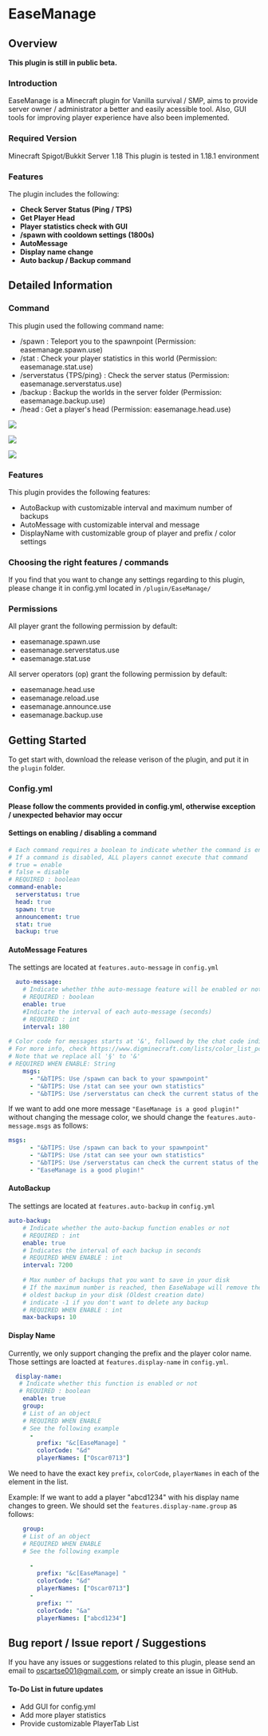 # EaseManage

## Overview
**This plugin is still in public beta.**

### Introduction
EaseManage is a Minecraft plugin for Vanilla survival / SMP, aims to provide server owner / administrator a better and easily acessible tool. Also, GUI tools for improving player experience have also been implemented.

### Required Version
Minecraft Spigot/Bukkit Server  1.18
This plugin is tested in 1.18.1 environment

### Features
The plugin includes the following:
- **Check Server Status (Ping / TPS)**
- **Get Player Head**
- **Player statistics check with GUI**
- **/spawn with cooldown settings (1800s)**
- **AutoMessage**
- **Display name change**
- **Auto backup / Backup command**

## Detailed Information

### Command
This plugin used the following command name:
- /spawn : Teleport you to the spawnpoint (Permission: easemanage.spawn.use)
- /stat : Check your player statistics in this world (Permission: easemanage.stat.use)
- /serverstatus {TPS/ping} : Check the server status (Permission: easemanage.serverstatus.use)
- /backup : Backup the worlds in the server folder (Permission: easemanage.backup.use)
- /head <playerName> : Get a player's head (Permission: easemanage.head.use)

![](./readMeContent/help.png)

![](./readMeContent/stat.png)

![](./readMeContent/serverstatus.png)

### Features
This plugin provides the following features:
- AutoBackup with customizable interval and maximum number of backups
- AutoMessage with customizable interval and message
- DisplayName with customizable group of player and prefix / color settings

### Choosing the right features / commands
If you find that you want to change any settings regarding to this plugin, please change it in config.yml located in `/plugin/EaseManage/`

### Permissions

All player grant the following permission by default:
- easemanage.spawn.use
- easemanage.serverstatus.use
- easemanage.stat.use

All server operators (op) grant the following permission by default:
- easemanage.head.use
- easemanage.reload.use
- easemanage.announce.use
- easemanage.backup.use

## Getting Started

To get start with, download the release verison of the plugin, and put it in the `plugin` folder.

### Config.yml
**Please follow the comments provided in config.yml, otherwise exception / unexpected behavior may occur**

#### Settings on enabling / disabling a command
```yaml
# Each command requires a boolean to indicate whether the command is enabled
# If a command is disabled, ALL players cannot execute that command
# true = enable
# false = disable
# REQUIRED : boolean
command-enable:
  serverstatus: true
  head: true
  spawn: true
  announcement: true
  stat: true
  backup: true
```
#### AutoMessage Features
The settings are located at `features.auto-message` in `config.yml`
```yaml
  auto-message:
    # Indicate whether thhe auto-message feature will be enabled or not
    # REQUIRED : boolean
    enable: true
    #Indicate the interval of each auto-message (seconds)
    # REQUIRED : int 
    interval: 180 
    
# Color code for messages starts at '&', followed by the chat code indicator
# For more info, check https://www.digminecraft.com/lists/color_list_pc.php
# Note that we replace all '§' to '&'
# REQUIRED WHEN ENABLE: String
    msgs:
      - "&bTIPS: Use /spawn can back to your spawnpoint"
      - "&bTIPS: Use /stat can see your own statistics"
      - "&bTIPS: Use /serverstatus can check the current status of the server"
```
If we want to add one more message `"EaseManage is a good plugin!"` without changing the message color, we should change the `features.auto-message.msgs` as follows:
```yaml
msgs:
      - "&bTIPS: Use /spawn can back to your spawnpoint"
      - "&bTIPS: Use /stat can see your own statistics"
      - "&bTIPS: Use /serverstatus can check the current status of the server"
      - "EaseManage is a good plugin!"
```

#### AutoBackup
The settings are located at `features.auto-backup` in `config.yml`
```yaml
auto-backup:
    # Indicate whether the auto-backup function enables or not
    # REQUIRED : int
    enable: true
    # Indicates the interval of each backup in seconds
    # REQUIRED WHEN ENABLE : int
    interval: 7200
    
    # Max number of backups that you want to save in your disk
    # If the maximum number is reached, then EaseNabage will remove the 
    # oldest backup in your disk (Oldest creation date)
    # indicate -1 if you don't want to delete any backup
    # REQUIRED WHEN ENABLE : int
    max-backups: 10
```

#### Display Name
Currently, we only support changing the prefix and the player color name. Those settings are loacted at `features.display-name` in `config.yml`.
```yaml
  display-name:
   # Indicate whether this function is enabled or not
   # REQUIRED : boolean
    enable: true
    group:
    # List of an object
    # REQUIRED WHEN ENABLE
    # See the following example
      -
        prefix: "&c[EaseManage] "
        colorCode: "&d"
        playerNames: ["Oscar0713"]
```
We need to have the exact key `prefix`, `colorCode`, `playerNames` in each of the element in the list.

Example: If we want to add a player "abcd1234" with his display name changes to green. We should set the `features.display-name.group` as follows:
```yaml
    group:
    # List of an object
    # REQUIRED WHEN ENABLE
    # See the following example
    
      -
        prefix: "&c[EaseManage] "
        colorCode: "&d"
        playerNames: ["Oscar0713"]
      -
        prefix: ""
        colorCode: "&a"
        playerNames: ["abcd1234"]
```

## Bug report / Issue report / Suggestions
If you have any issues or suggestions related to this plugin, please send an email to [oscartse001@gmail.com](mailto:oscartse001@gmail.com "oscartse001@gmail.com"), or simply create an issue in GitHub.

#### To-Do List in future updates
- Add GUI for config.yml
- Add more player statistics
- Provide customizable PlayerTab List
